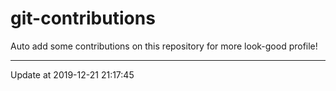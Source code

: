 # git-contributions

Auto add some contributions on this repository for more look-good profile!

---

Update at 2019-12-21 21:17:45
